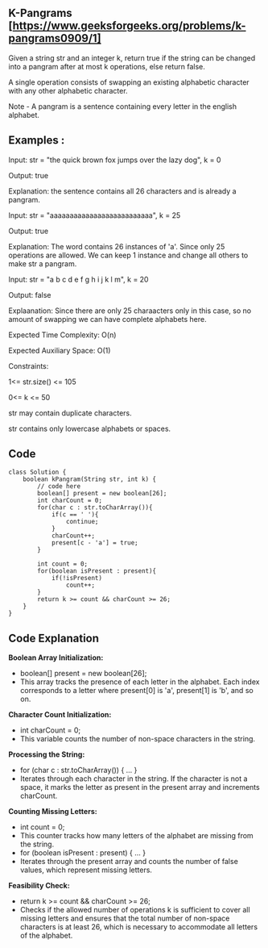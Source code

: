 ## K-Pangrams [https://www.geeksforgeeks.org/problems/k-pangrams0909/1]

Given a string str and an integer k, return true if the string can be changed into a pangram after at most k operations, else return false.

A single operation consists of swapping an existing alphabetic character with any other alphabetic character.

Note - A pangram is a sentence containing every letter in the english alphabet.

## Examples :

Input: str = "the quick brown fox jumps over the lazy dog", k = 0

Output: true

Explanation: the sentence contains all 26 characters and is already a pangram.

Input: str = "aaaaaaaaaaaaaaaaaaaaaaaaaa", k = 25 

Output: true

Explanation: The word contains 26 instances of 'a'. Since only 25 operations are allowed. We can keep 1 instance and change all others to make str a pangram.

Input: str = "a b c d e f g h i j k l m", k = 20

Output: false

Explaanation: Since there are only 25 charaacters only in this case, so no amount of swapping we can have complete alphabets here.

Expected Time Complexity: O(n)

Expected Auxiliary Space: O(1)  

Constraints:

1<= str.size() <= 105

0<= k <= 50

str may contain duplicate characters.

str contains only lowercase alphabets or spaces.

## Code 

```
class Solution {
    boolean kPangram(String str, int k) {
        // code here
        boolean[] present = new boolean[26];
        int charCount = 0;
        for(char c : str.toCharArray()){
            if(c == ' '){
                continue;
            }
            charCount++;
            present[c - 'a'] = true;
        }
        
        int count = 0;
        for(boolean isPresent : present){
            if(!isPresent)
                count++;
        }
        return k >= count && charCount >= 26;
    }
}
```

## Code Explanation 

**Boolean Array Initialization:**
- boolean[] present = new boolean[26];
- This array tracks the presence of each letter in the alphabet. Each index corresponds to a letter where present[0] is 'a', present[1] is 'b', and so on.

**Character Count Initialization:**
- int charCount = 0;
- This variable counts the number of non-space characters in the string.

**Processing the String:**
- for (char c : str.toCharArray()) { ... }
- Iterates through each character in the string. If the character is not a space, it marks the letter as present in the present array and increments charCount.

**Counting Missing Letters:**
- int count = 0;
- This counter tracks how many letters of the alphabet are missing from the string.
- for (boolean isPresent : present) { ... }
- Iterates through the present array and counts the number of false values, which represent missing letters.

**Feasibility Check:**
- return k >= count && charCount >= 26;
- Checks if the allowed number of operations k is sufficient to cover all missing letters and ensures that the total number of non-space characters is at least 26, which is necessary to accommodate all letters of the alphabet.
